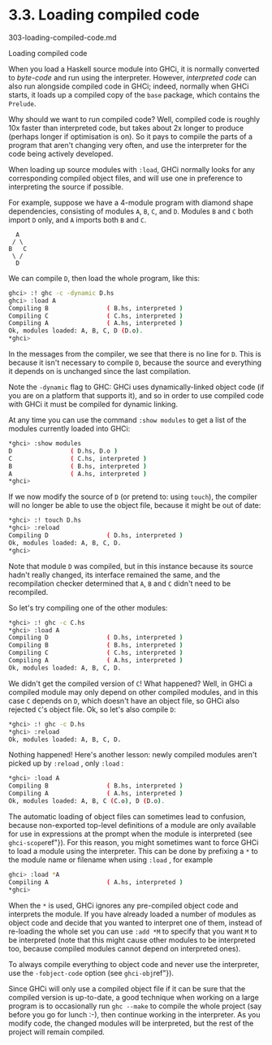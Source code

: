 # 3.3. Loading compiled code

303-loading-compiled-code.md

Loading compiled code

When you load a Haskell source module into GHCi, it is normally converted to *byte-code* and run using the interpreter. However, *interpreted code* can also run alongside compiled code in GHCi; indeed, normally when GHCi starts, it loads up a compiled copy of the `base` package, which contains the `Prelude`.

Why should we want to run compiled code? Well, compiled code is roughly 10x faster than interpreted code, but takes about 2x longer to produce (perhaps longer if optimisation is on). So it pays to compile the parts of a program that aren't changing very often, and use the interpreter for the code being actively developed.

When loading up source modules with `:load`, GHCi normally looks for any corresponding compiled object files, and will use one in preference to interpreting the source if possible.

For example, suppose we have a 4-module program with diamond shape dependencies, consisting of modules `A`, `B`, `C`, and `D`. Modules `B` and `C` both import `D` only, and `A` imports both `B` and `C`.

```
  A
 / \
B   C
 \ /
  D
```

We can compile `D`, then load the whole program, like this:

```bash
ghci> :! ghc -c -dynamic D.hs
ghci> :load A
Compiling B                ( B.hs, interpreted )
Compiling C                ( C.hs, interpreted )
Compiling A                ( A.hs, interpreted )
Ok, modules loaded: A, B, C, D (D.o).
*ghci>
```

In the messages from the compiler, we see that there is no line for `D`. This is because it isn't necessary to compile `D`, because the source and everything it depends on is unchanged since the last compilation.

Note the `-dynamic` flag to GHC: GHCi uses dynamically-linked object code (if you are on a platform that supports it), and so in order to use compiled code with GHCi it must be compiled for dynamic linking.

At any time you can use the command `:show modules` to get a list of the modules currently loaded into GHCi:

```bash
*ghci> :show modules
D                ( D.hs, D.o )
C                ( C.hs, interpreted )
B                ( B.hs, interpreted )
A                ( A.hs, interpreted )
*ghci>
```


If we now modify the source of `D` (or pretend to: using `touch`), the compiler will no longer be able to use the object file, because it might be out of date:

```bash
*ghci> :! touch D.hs
*ghci> :reload
Compiling D                ( D.hs, interpreted )
Ok, modules loaded: A, B, C, D.
*ghci>
```

Note that module `D` was compiled, but in this instance because its
source hadn't really changed, its interface remained the same, and the
recompilation checker determined that `A`, `B` and `C` didn't need to
be recompiled.

So let's try compiling one of the other modules:

```bash
*ghci> :! ghc -c C.hs
*ghci> :load A
Compiling D                ( D.hs, interpreted )
Compiling B                ( B.hs, interpreted )
Compiling C                ( C.hs, interpreted )
Compiling A                ( A.hs, interpreted )
Ok, modules loaded: A, B, C, D.
```

We didn't get the compiled version of `C`! What happened? Well, in GHCi
a compiled module may only depend on other compiled modules, and in this
case `C` depends on `D`, which doesn't have an object file, so GHCi
also rejected `C`'s object file. Ok, so let's also compile `D`:

```bash
*ghci> :! ghc -c D.hs
*ghci> :reload
Ok, modules loaded: A, B, C, D.
```

Nothing happened! Here's another lesson: newly compiled modules aren't
picked up by `:reload` , only
`:load` :

```bash
*ghci> :load A
Compiling B                ( B.hs, interpreted )
Compiling A                ( A.hs, interpreted )
Ok, modules loaded: A, B, C (C.o), D (D.o).
```

The automatic loading of object files can sometimes lead to confusion,
because non-exported top-level definitions of a module are only
available for use in expressions at the prompt when the module is
interpreted (see `ghci-scope`ref"}). For this
reason, you might sometimes want to force GHCi to load a module using
the interpreter. This can be done by prefixing a `*` to the module name
or filename when using `:load` , for
example

```bash
ghci> :load *A
Compiling A                ( A.hs, interpreted )
*ghci>
```

When the `*` is used, GHCi ignores any pre-compiled object code and
interprets the module. If you have already loaded a number of modules as
object code and decide that you wanted to interpret one of them, instead
of re-loading the whole set you can use `:add *M` to specify that you
want `M` to be interpreted (note that this might cause other modules to
be interpreted too, because compiled modules cannot depend on
interpreted ones).

To always compile everything to object code and never use the
interpreter, use the `-fobject-code` 
option (see `ghci-obj`ref"}).


Since GHCi will only use a compiled object file if it can be sure that
the compiled version is up-to-date, a good technique when working on a
large program is to occasionally run `ghc --make` to compile the whole
project (say before you go for lunch :-), then continue working in the
interpreter. As you modify code, the changed modules will be
interpreted, but the rest of the project will remain compiled.
